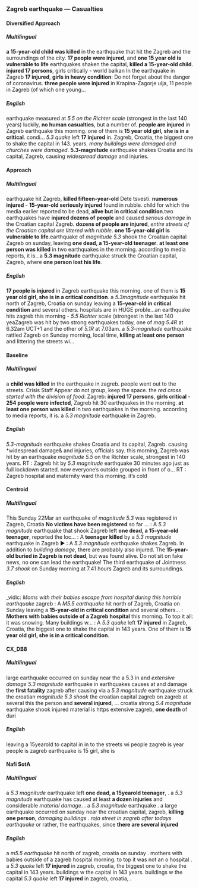 ### Zagreb earthquake — Casualties


#### Diversified Approach

##### Multilingual

**a 15-year-old child was killed** in the earthquake that hit the Zagreb and the surroundings of the city. **17 people were injured**, and **one 15 year old is vulnerable to life** earthquakes shaken the capital, **killed a 15-year-old child**.
**injured 17 persons**, girls critically - world balkan In the earthquake in Zagreb **17 injured**, **girls in heavy condition**: Do not forget about the danger of coronavirus. **three people were injured** in Krapina-Zagorje <unk>ulja, 11 people in Zagreb (of which one young...

##### English

earthquake measured at *5.5 on the Richter scale* (strongest in the last 140 years) luckily, **no human casualties**, but a number of. **people are injured** in Zagreb earthquake this morning. one of them is **15 year old girl, she is in a critical**. condi...
*5.3 quake* left **17 injured** in. Zagreb, Croatia, the biggest one to shake the capital in 143. years. *many buildings were damaged and churches were damaged*. **5.3-magnitude** earthquake shakes Croatia and its capital, Zagreb, causing *widespread damage* and injuries.


#### Approach

##### Multilingual

earthquake hit Zagreb, **killed fifteen-year-old** Dete tsvesti. **numerous injured** - **15-year-old seriously injured** found in rubble. child for which the media earlier reported to be dead, **alive but in critical condition**.two earthquakes have **injured dozens of people** and caused *serious damage* in the Croatian capital Zagreb. **dozens of people are injured**, *entire streets of the Croatian capital are littered with rubble*. **one 15-year-old girl is vulnerable to life**.earthquake of *magnitude 5.3* shook the Croatian capital Zagreb on sunday, leaving **one dead, a 15-year-old teenager**. **at least one person was killed** in two earthquakes in the morning. according to media reports, it is...a **5.3 magnitude** earthquake struck the Croatian capital, Zagreb, where **one person lost his life**.

##### English

**17 people is injured** in Zagreb earthquake this morning. one of them is **15 year old girl, she is in a critical condition**. a *5.3magnitude* earthquake hit north of Zagreb, Croatia on sunday leaving a **15-year-old in critical condition** and several others. hospitals are in HUGE proble...an earthquake hits zagreb this morning - *5.5 Richter* <unk> scale (strongest in the last 140 yeaZagreb was hit by two strong earthquakes today, one of *mag 5.4R* at 6.32am UCT+1 and the other of *5.1R* at 7.03am. a *5.3-magnitude* earthquake rattled Zagreb on Sunday morning, local time, **killing at least one person** and littering the streets wi...


#### Baseline

##### Multilingual

a **child was killed** in the earthquake in zagreb. people went out to the streets. Crisis Staff Appear do not group, keep the space. the *red cross started with the division of food*: Zagreb: **injured 17 persons**, **girls critical** - **254 people were infected**, Zagreb hit 30 earthquakes in the morning. **at least one person was killed** in two earthquakes in the morning. according to media reports, it is. a *5.3 magnitude* earthquake in Zagreb.

##### English

*5.3-magnitude* earthquake shakes Croatia and its capital, Zagreb. causing *widespread damage& and injuries, officials say. this morning, Zagreb was hit by an earthquake *magnitude 5.5* on the Richter scale, strongest in 140 years. RT : Zagreb hit by *5.3 magnitude* earthquake <unk>30 minutes ago just as full lockdown started. now everyone’s outside grouped in front of o... RT : Zagreb hospital and maternity ward this morning. it’s cold


#### Centroid

##### Multilingual

This Sunday  22Mar an earthquake of *magnitude 5.3* was registered in Zagreb, Croatia
**No victims have been registered** so far ...  : A *5.3 magnitude* earthquake that shook Zagreb left **one dead, a 15-year-old teenager**, reported the loc…  : A **teenager killed** by a *5.3 magnitude* earthquake in Zagreb ►    : A *5.3 magnitude* earthquake shakes Zagreb.
In addition to *building damage*, there are probably also injured.
The **15-year-old buried in Zagreb is not dead**, but was found alive.
Do not sit on fake news, no one can lead the earthquake!
The third earthquake of Jointness *3.7 shook* on Sunday morning at 7.41 hours Zagreb and its surroundings.

##### English

_vidic: *Moms with their babies escape from hospital during this horrible earthquake* zagreb   : A *M5.5 earthquake* hit north of Zagreb, Croatia on Sunday leaving a **15-year-old in critical condition** and several others…  : **Mothers with babies outside of a Zagreb hospital** this morning.
To top it all: it was snowing.
Many buildings w…   : A *5.3 quake* left **17 injured** in Zagreb, Croatia, the biggest one to shake the capital in 143 years.
One of them is **15 year old girl, she is in a critical condition**.


#### CX\_DB8

##### Multilingual

large earthquake occurred on sunday near the a 5.3 in and *extensive damage* *5.3 magnitude* earthquake in earthquakes causes at and damage the **first fatality** zagreb after causing via a *5.3 magnitude* earthquake struck the croatian *magnitude 5.3 shook* the croatian capital zagreb on zagreb at several this the person and **several injured**, ... croatia strong *5.4 magnitude* earthquake shook injured material is https extensive zagreb, **one death** of duri

##### English

leaving a 15yearold to capital in in to the streets wi people zagreb is year people is zagreb earthquake is 15 girl, she is


#### Nafi SotA

##### Multilingual

a *5.3 magnitude* earthquake left **one dead, a 15yearold teenager**, .
a *5.3 magnitude* earthquake has caused at least **a dozen injuries** and considerable *material damage*. .
a *5.3 magnitude* earthquake .
a large earthquake occurred on sunday near the croatian capital, zagreb, **killing one person**, *damaging buildings* .
*roja street in zagreb after todays earthquake* or rather, the earthquakes, since **there are several injured**

##### English

a *m5.5 earthquake* hit north of zagreb, croatia on sunday .
mothers with babies outside of a zagreb hospital morning. to top it was not an o hospital .
a *5.3 quake* left **17 injured** in zagreb, croatia, the biggest one to shake the capital in 143 years. buildings w the capital in 143 years. buildings w the capital
*5.3 quake* left **17 injured** in zagreb, croatia, .
